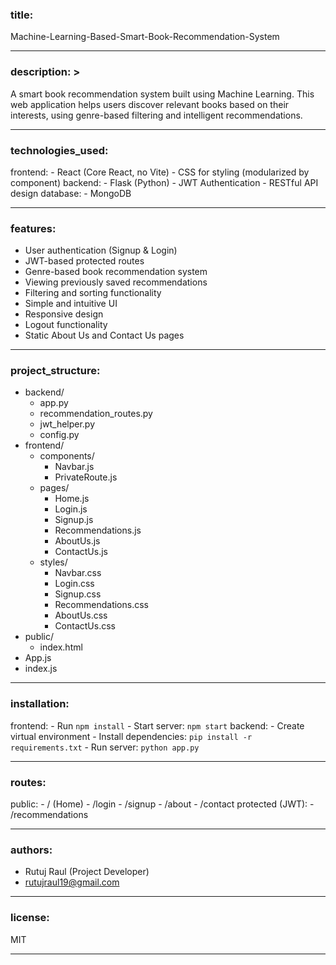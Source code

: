 ### title: 
Machine-Learning-Based-Smart-Book-Recommendation-System


---

### description: >
  A smart book recommendation system built using Machine Learning.
  This web application helps users discover relevant books based on
  their interests, using genre-based filtering and intelligent recommendations.


---

### technologies_used:
  frontend:
    - React (Core React, no Vite)
    - CSS for styling (modularized by component)
  backend:
    - Flask (Python)
    - JWT Authentication
    - RESTful API design
  database:
    - MongoDB


---


### features:
  - User authentication (Signup & Login)
  - JWT-based protected routes
  - Genre-based book recommendation system
  - Viewing previously saved recommendations
  - Filtering and sorting functionality
  - Simple and intuitive UI
  - Responsive design
  - Logout functionality
  - Static About Us and Contact Us pages

---


### project_structure:
  - backend/
    - app.py
    - recommendation_routes.py
    - jwt_helper.py
    - config.py
  - frontend/
    - components/
      - Navbar.js
      - PrivateRoute.js
    - pages/
      - Home.js
      - Login.js
      - Signup.js
      - Recommendations.js
      - AboutUs.js
      - ContactUs.js
    - styles/
      - Navbar.css
      - Login.css
      - Signup.css
      - Recommendations.css
      - AboutUs.css
      - ContactUs.css
  - public/
    - index.html
  - App.js
  - index.js

---


### installation:
  frontend:
    - Run `npm install`
    - Start server: `npm start`
  backend:
    - Create virtual environment
    - Install dependencies: `pip install -r requirements.txt`
    - Run server: `python app.py`

---


### routes:
  public:
    - / (Home)
    - /login
    - /signup
    - /about
    - /contact
  protected (JWT):
    - /recommendations

---


### authors:
  - Rutuj Raul (Project Developer)
  - rutujraul19@gmail.com

---


### license: 
MIT

---
